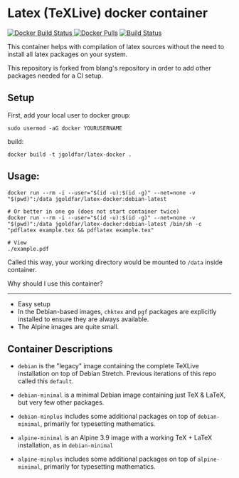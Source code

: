 Latex (TeXLive) docker container
=====

[![Docker Build Status](https://img.shields.io/docker/build/jgoldfar/latex-docker.svg) ![Docker Pulls](https://img.shields.io/docker/pulls/jgoldfar/latex-docker.svg)](https://hub.docker.com/r/jgoldfar/latex-docker/)
[![Build Status](https://travis-ci.org/jgoldfar/latex-docker.svg?branch=master)](https://travis-ci.org/jgoldfar/latex-docker)

This container helps with compilation of latex sources without the need to install all latex packages on your system.

This repository is forked from blang's repository in order to add other packages needed for a CI setup.

Setup
-----
First, add your local user to docker group:

```shell
sudo usermod -aG docker YOURUSERNAME
```

build:

```shell
docker build -t jgoldfar/latex-docker .

```

Usage:
-----

```shell
docker run --rm -i --user="$(id -u):$(id -g)" --net=none -v "$(pwd)":/data jgoldfar/latex-docker:debian-latest

# Or better in one go (does not start container twice)
docker run --rm -i --user="$(id -u):$(id -g)" --net=none -v "$(pwd)":/data jgoldfar/latex-docker:debian-latest /bin/sh -c "pdflatex example.tex && pdflatex example.tex"

# View
./example.pdf
```

Called this way, your working directory would be mounted to `/data` inside container.

Why should I use this container?

-----

- Easy setup
- In the Debian-based images, `chktex` and `pgf` packages are explicitly installed to ensure they are always available.
- The Alpine images are quite small.

## Container Descriptions

* `debian` is the "legacy" image containing the complete TeXLive installation on top of Debian Stretch. Previous iterations of this repo called this `default`.

* `debian-minimal` is a minimal Debian image containing just TeX & LaTeX, but very few other packages.

* `debian-minplus` includes some additional packages on top of `debian-minimal`, primarily for typesetting mathematics.

* `alpine-minimal` is an Alpine 3.9 image with a working TeX + LaTeX installation, as in `debian-minimal`

* `alpine-minplus` includes some additional packages on top of `alpine-minimal`, primarily for typesetting mathematics.
